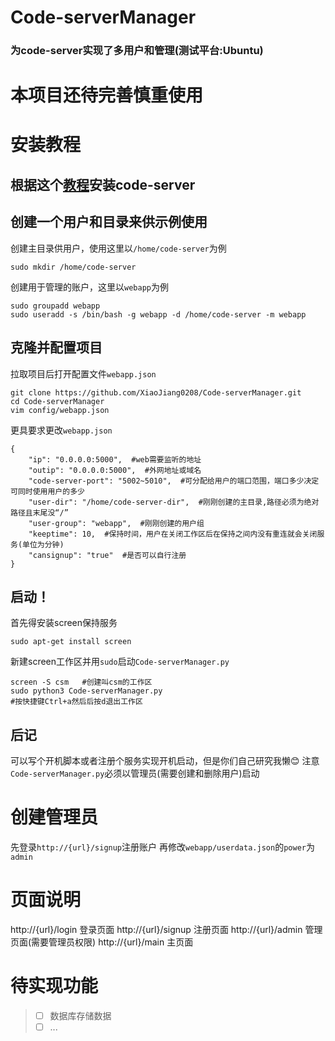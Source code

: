 # Code-serverManager
### 为code-server实现了多用户和管理(测试平台:Ubuntu)


# 本项目还待完善慎重使用

# 安装教程
## 根据这个[教程](https://coder.com/docs/code-server/latest/install#debian-ubuntu)安装code-server
## 创建一个用户和目录来供示例使用
创建主目录供用户，使用这里以`/home/code-server`为例
```
sudo mkdir /home/code-server
```

创建用于管理的账户，这里以`webapp`为例
```
sudo groupadd webapp
sudo useradd -s /bin/bash -g webapp -d /home/code-server -m webapp
```
## 克隆并配置项目
拉取项目后打开配置文件`webapp.json`
```
git clone https://github.com/XiaoJiang0208/Code-serverManager.git
cd Code-serverManager
vim config/webapp.json
```
更具要求更改`webapp.json`
```
{
    "ip": "0.0.0.0:5000",  #web需要监听的地址
    "outip": "0.0.0.0:5000",  #外网地址或域名
    "code-server-port": "5002~5010",  #可分配给用户的端口范围，端口多少决定可同时使用用户的多少
    "user-dir": "/home/code-server-dir",  #刚刚创建的主目录,路径必须为绝对路径且末尾没“/”
    "user-group": "webapp",  #刚刚创建的用户组
    "keeptime": 10,  #保持时间，用户在关闭工作区后在保持之间内没有重连就会关闭服务(单位为分钟)
    "cansignup": "true"  #是否可以自行注册
}
```
## 启动！
首先得安装screen保持服务
```
sudo apt-get install screen
```
新建screen工作区并用`sudo`启动`Code-serverManager.py`
```
screen -S csm   #创建叫csm的工作区
sudo python3 Code-serverManager.py
#按快捷键Ctrl+a然后后按d退出工作区
```
## 后记
可以写个开机脚本或者注册个服务实现开机启动，但是你们自己研究我懒😊
注意`Code-serverManager.py`必须以管理员(需要创建和删除用户)启动

# 创建管理员
先登录`http://{url}/signup`注册账户
再修改`webapp/userdata.json`的`power`为`admin`

# 页面说明
http://{url}/login    登录页面
http://{url}/signup   注册页面
http://{url}/admin    管理页面(需要管理员权限)
http://{url}/main     主页面

# 待实现功能
> - [ ] 数据库存储数据
> - [ ] ...